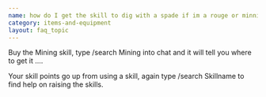 ```yaml
---
name: how do I get the skill to dig with a spade if im a rouge or minning skill and how do u gane skill points
category: items-and-equipment
layout: faq_topic
---
```

Buy the Mining skill, type /search Mining into chat and it will tell you where to get it ....

Your skill points go up from using a skill, again type /search Skillname to find help on raising the skills.